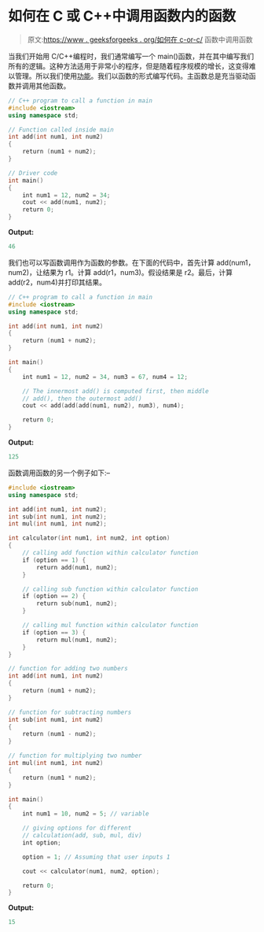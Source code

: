 # 如何在 C 或 C++中调用函数内的函数

> 原文:[https://www . geeksforgeeks . org/如何在 c-or-c/](https://www.geeksforgeeks.org/how-to-call-function-within-function-in-c-or-c/) 函数中调用函数

当我们开始用 C/C++编程时，我们通常编写一个 main()函数，并在其中编写我们所有的逻辑。这种方法适用于非常小的程序，但是随着程序规模的增长，这变得难以管理。所以我们使用[功能](https://www.geeksforgeeks.org/functions-in-c/)。我们以函数的形式编写代码。主函数总是充当驱动函数并调用其他函数。

```cpp
// C++ program to call a function in main
#include <iostream>
using namespace std;

// Function called inside main
int add(int num1, int num2)
{
    return (num1 + num2);
}

// Driver code
int main()
{
    int num1 = 12, num2 = 34;
    cout << add(num1, num2);
    return 0;
}
```

**Output:**

```cpp
46

```

我们也可以写函数调用作为函数的参数。在下面的代码中，首先计算 add(num1，num2)，让结果为 r1。计算 add(r1，num3)。假设结果是 r2。最后，计算 add(r2，num4)并打印其结果。

```cpp
// C++ program to call a function in main
#include <iostream>
using namespace std;

int add(int num1, int num2)
{
    return (num1 + num2);
}

int main()
{
    int num1 = 12, num2 = 34, num3 = 67, num4 = 12;

    // The innermost add() is computed first, then middle
    // add(), then the outermost add()
    cout << add(add(add(num1, num2), num3), num4);

    return 0;
}
```

**Output:**

```cpp
125

```

函数调用函数的另一个例子如下:–

```cpp
#include <iostream>
using namespace std;

int add(int num1, int num2);
int sub(int num1, int num2);
int mul(int num1, int num2);

int calculator(int num1, int num2, int option)
{
    // calling add function within calculator function
    if (option == 1) {
        return add(num1, num2); 
    }

    // calling sub function within calculator function
    if (option == 2) {
        return sub(num1, num2); 
    }

    // calling mul function within calculator function
    if (option == 3) {
        return mul(num1, num2); 
    }    
}

// function for adding two numbers
int add(int num1, int num2) 
{
    return (num1 + num2);
}

// function for subtracting numbers
int sub(int num1, int num2) 
{
    return (num1 - num2);
}

// function for multiplying two number
int mul(int num1, int num2) 
{
    return (num1 * num2);
}

int main()
{
    int num1 = 10, num2 = 5; // variable

    // giving options for different 
    // calculation(add, sub, mul, div)
    int option;

    option = 1; // Assuming that user inputs 1

    cout << calculator(num1, num2, option);

    return 0;
}
```

**Output:**

```cpp
15

```